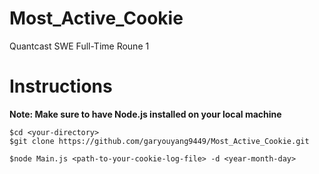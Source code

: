 # Most_Active_Cookie
Quantcast SWE Full-Time Roune 1
<h1>
  Instructions
</h1>
<b>
Note: Make sure to have Node.js installed on your local machine
</b>

```
$cd <your-directory>
$git clone https://github.com/garyouyang9449/Most_Active_Cookie.git

$node Main.js <path-to-your-cookie-log-file> -d <year-month-day>
```
